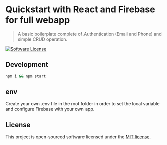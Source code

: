 # Quickstart with React and Firebase for full webapp
> A basic boilerplate complete of Authentication (Email and Phone) and simple CRUD operation.

[![Software License](https://img.shields.io/badge/license-MIT-brightgreen.svg?style=flat)](LICENSE)

## Development

```bash
npm i && npm start
```
## env

Create your own .env file in the root folder in order to set the local variable and configure Firebase with your own app.

## License

This project is open-sourced software licensed under the [MIT license](http://opensource.org/licenses/MIT).
